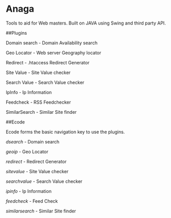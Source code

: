 Anaga
=====

Tools to aid for Web masters. Built on JAVA using Swing and third party API.

##Plugins

Domain search - Domain Availability search

Geo Locator - Web server Geography locator

Redirect - .htaccess Redirect Generator

Site Value - Site Value checker

Search Value - Search Value checker

IpInfo - Ip Information

Feedcheck - RSS Feedchecker

SimilarSearch - Similar Site finder

##Ecode

Ecode forms the basic navigation key to use the plugins.

*dsearch* - Domain search

*geoip* - Geo Locator

*redirect* - Redirect Generator

*sitevalue* - Site Value checker

*searchvalue* - Search Value checker

*ipinfo* - Ip Information

*feedcheck* - Feed Check

*similarsearch* - Similar Site finder


